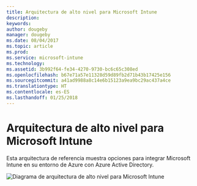 ```yaml
---
title: Arquitectura de alto nivel para Microsoft Intune
description: 
keywords: 
author: dougeby
manager: dougeby
ms.date: 08/04/2017
ms.topic: article
ms.prod: 
ms.service: microsoft-intune
ms.technology: 
ms.assetid: 3b992f64-fe34-4270-9730-bc6c65c308ed
ms.openlocfilehash: b67e71a57e11328d59d89fb2d71b43b17425e156
ms.sourcegitcommit: a41ad9988a8c14e6b15123a9ea9bc29ac437a4ce
ms.translationtype: HT
ms.contentlocale: es-ES
ms.lasthandoff: 01/25/2018
---
```

# <a name="high-level-architecture-for-microsoft-intune"></a>Arquitectura de alto nivel para Microsoft Intune
Esta arquitectura de referencia muestra opciones para integrar Microsoft Intune en su entorno de Azure con Azure Active Directory.  
 
![Diagrama de arquitectura de alto nivel para Microsoft Intune](/intune/media/intunearchitecture.svg)
